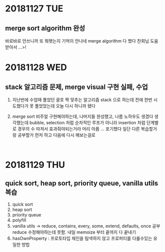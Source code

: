 # 20181127 TUE
## merge sort algorithm 완성

바로바로 안쓰니까 또 뭐햇는지 기억이 안나네 
merge algorithm 다 짰다 
찬회님 도움받아서 ...>!
<br />


# 20181128 WED
## stack 알고리즘 문제, merge visual 구현 실패, 수업

1. 지난번에 수업때 풀었던 괄호 짝 맞추는 알고리즘 
stack 으로 하는데 전에 한번 시도했다가 못 풀었었는데 
오늘 다시 하니까 됐다 

2. merge sort 비주얼 구현해야하는데,
나머지들 완성했고, 나름 노하우도 생겼다 생각했는데 
bubble, selection 처럼 순차적인 루프가 아니라 
insertion 처럼 단계별로 경우의 수 따져서 효과줘야되는거라 머리 아픔 ... 포기했다 
일단 다른 복습할거랑 공부할거 먼저 하고 다음에 다시 해보는걸로
<br />


# 20181129 THU
## quick sort, heap sort, priority queue, vanilla utils 복습

1. quick sort 
2. heap sort 
3. priority queue
4. polyfill
5. vanilla utils -> reduce, contains, every, some, extend, defaults, once 공부 
reduce 수정해야하는데 못함. 내일 memoize 부터 끝까지 다 끝내기
6. hasOwnProperty : 프로토타입 체인을 탐색하지 않고 프로퍼티를 다룰수있는 유일한 방법
